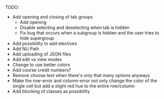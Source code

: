 TODO:
- Add opening and closing of tab groups
    - Add opening
    - Disable selecting and deselecting when tab is hidden
    - Fix bug that occurs when a subgroup is hidden and the user tries to hide supergroup
- Add possibility to add electives
- Add NU Path
- Add uploading of JSON files
- Add edit vs view modes
- Change to use better colors
- Add course credit numbers?
- Remove choose text when there's only that many options anyways
- Make the row-error and column-error not only change the color of the single cell but add a slight red hue to the entire row/column
- Add blocking of classes as possibility
